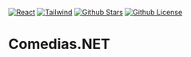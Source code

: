[![React](https://img.shields.io/badge/React-Library-blue?style=for-the-badge&logo=react)](https://img.shields.io/badge/React-Library-blue?style=for-the-badge&logo=react) [![Tailwind](https://img.shields.io/badge/Tailwind-Framework-blue?style=for-the-badge&logo=tailwind-css)](https://img.shields.io/badge/Tailwind-Framework-blue?style=for-the-badge&logo=tailwind-css) [![Github Stars](https://img.shields.io/github/stars/Marfru/Comedias.net?style=flat-square)](https://img.shields.io/github/stars/Marfru/Comedias.net?style=flat-square) [![Github License](https://img.shields.io/github/license/Marfru/Comedias.net?style=flat-square)](https://img.shields.io/github/stars/Marfru/Comedias.net?style=flat-square)

# Comedias.NET
